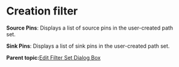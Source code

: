 # Creation filter

**Source Pins**: Displays a list of source pins in the user-created path<br /> set.

**Sink Pins**: Displays a list of sink pins in the user-created path set.

**Parent topic:**[Edit Filter Set Dialog Box](GUID-3C296FA8-6D87-4B9B-B40A-076622AD7420.md)

